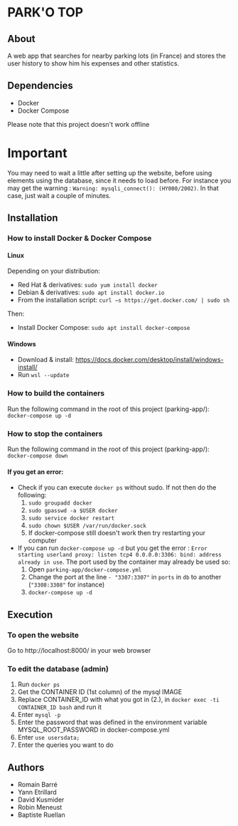 # PARK'O TOP

## About

A web app that searches for nearby parking lots (in France) and stores the user history to show him his expenses and other statistics.

## Dependencies

- Docker
- Docker Compose

Please note that this project doesn't work offline

# Important

You may need to wait a little after setting up the website, before using elements using the database, since it needs to load before.
For instance you may get the warning : `Warning: mysqli_connect(): (HY000/2002)`. In that case, just wait a couple of minutes.

## Installation

### How to install Docker & Docker Compose

#### Linux

Depending on your distribution:
- Red Hat & derivatives: `sudo yum install docker `
- Debian & derivatives: `sudo apt install docker.io`
- From the installation script: `curl −s https://get.docker.com/ | sudo sh`

Then:
- Install Docker Compose: `sudo apt install docker-compose`

#### Windows

- Download & install: https://docs.docker.com/desktop/install/windows-install/
- Run `wsl --update`

### How to build the containers

Run the following command in the root of this project (parking-app/): `docker-compose up -d`


### How to stop the containers

Run the following command in the root of this project (parking-app/): `docker-compose down`


#### If you get an error:

- Check if you can execute `docker ps` without sudo. If not then do the following:
	1. `sudo groupadd docker`
	2. `sudo gpasswd -a $USER docker`
	3. `sudo service docker restart`
	4. `sudo chown $USER /var/run/docker.sock`
	5. If docker-compose still doesn't work then try restarting your computer
- If you can run `docker-compose up -d` but you get the error : `Error starting userland proxy: listen tcp4 0.0.0.0:3306: bind: address already in use`. The port used by the container may already be used so:
	1. Open `parking-app/docker-compose.yml`
	2. Change the port at the line `- "3307:3307"` in `ports` in `db` to another (`"3308:3308"` for instance)
	3. `docker-compose up -d`

## Execution

### To open the website

Go to http://localhost:8000/ in your web browser

### To edit the database (admin)

1. Run `docker ps`
2. Get the CONTAINER ID (1st column) of the mysql IMAGE
3. Replace CONTAINER_ID with what you got in (2.), in `docker exec -ti CONTAINER_ID bash` and run it
4. Enter `mysql -p`
6. Enter the password that was defined in the environment variable MYSQL_ROOT_PASSWORD in docker-compose.yml
7. Enter `use usersdata;`
8. Enter the queries you want to do

## Authors

- Romain Barré
- Yann Etrillard
- David Kusmider
- Robin Meneust
- Baptiste Ruellan
